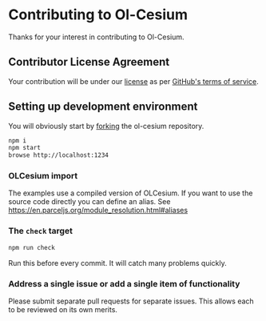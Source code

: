 # Contributing to Ol-Cesium

Thanks for your interest in contributing to Ol-Cesium.

## Contributor License Agreement

Your contribution will be under our [license](https://raw.githubusercontent.com/openlayers/ol-cesium/master/LICENSE)
as per [GitHub's terms of service](https://help.github.com/articles/github-terms-of-service/#6-contributions-under-repository-license).

## Setting up development environment

You will obviously start by
[forking](https://github.com/openlayers/ol-cesium/fork) the ol-cesium repository.

```bash
npm i
npm start
browse http://localhost:1234
```

### OLCesium import

The examples use a compiled version of OLCesium. If you want to use the source code directly you can define an alias.
See https://en.parceljs.org/module_resolution.html#aliases

### The `check` target

```bash
npm run check
```

Run this before every commit. It will catch many problems quickly.

### Address a single issue or add a single item of functionality

Please submit separate pull requests for separate issues.  This allows each to
be reviewed on its own merits.
